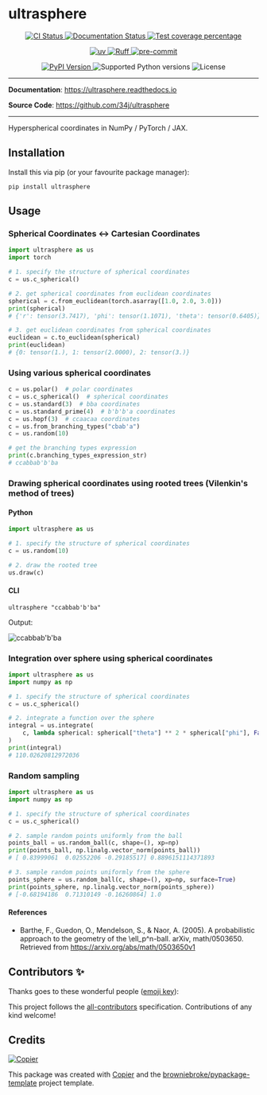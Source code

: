 # ultrasphere

<p align="center">
  <a href="https://github.com/34j/ultrasphere/actions/workflows/ci.yml?query=branch%3Amain">
    <img src="https://img.shields.io/github/actions/workflow/status/34j/ultrasphere/ci.yml?branch=main&label=CI&logo=github&style=flat-square" alt="CI Status" >
  </a>
  <a href="https://ultrasphere.readthedocs.io">
    <img src="https://img.shields.io/readthedocs/ultrasphere.svg?logo=read-the-docs&logoColor=fff&style=flat-square" alt="Documentation Status">
  </a>
  <a href="https://codecov.io/gh/34j/ultrasphere">
    <img src="https://img.shields.io/codecov/c/github/34j/ultrasphere.svg?logo=codecov&logoColor=fff&style=flat-square" alt="Test coverage percentage">
  </a>
</p>
<p align="center">
  <a href="https://github.com/astral-sh/uv">
    <img src="https://img.shields.io/endpoint?url=https://raw.githubusercontent.com/astral-sh/uv/main/assets/badge/v0.json" alt="uv">
  </a>
  <a href="https://github.com/astral-sh/ruff">
    <img src="https://img.shields.io/endpoint?url=https://raw.githubusercontent.com/astral-sh/ruff/main/assets/badge/v2.json" alt="Ruff">
  </a>
  <a href="https://github.com/pre-commit/pre-commit">
    <img src="https://img.shields.io/badge/pre--commit-enabled-brightgreen?logo=pre-commit&logoColor=white&style=flat-square" alt="pre-commit">
  </a>
</p>
<p align="center">
  <a href="https://pypi.org/project/ultrasphere/">
    <img src="https://img.shields.io/pypi/v/ultrasphere.svg?logo=python&logoColor=fff&style=flat-square" alt="PyPI Version">
  </a>
  <img src="https://img.shields.io/pypi/pyversions/ultrasphere.svg?style=flat-square&logo=python&amp;logoColor=fff" alt="Supported Python versions">
  <img src="https://img.shields.io/pypi/l/ultrasphere.svg?style=flat-square" alt="License">
</p>

---

**Documentation**: <a href="https://ultrasphere.readthedocs.io" target="_blank">https://ultrasphere.readthedocs.io </a>

**Source Code**: <a href="https://github.com/34j/ultrasphere" target="_blank">https://github.com/34j/ultrasphere </a>

---

Hyperspherical coordinates in NumPy / PyTorch / JAX.

## Installation

Install this via pip (or your favourite package manager):

```shell
pip install ultrasphere
```

## Usage

### Spherical Coordinates ↔ Cartesian Coordinates

```python
import ultrasphere as us
import torch

# 1. specify the structure of spherical coordinates
c = us.c_spherical()

# 2. get spherical coordinates from euclidean coordinates
spherical = c.from_euclidean(torch.asarray([1.0, 2.0, 3.0]))
print(spherical)
# {'r': tensor(3.7417), 'phi': tensor(1.1071), 'theta': tensor(0.6405)}

# 3. get euclidean coordinates from spherical coordinates
euclidean = c.to_euclidean(spherical)
print(euclidean)
# {0: tensor(1.), 1: tensor(2.0000), 2: tensor(3.)}
```

### Using various spherical coordinates

```python
c = us.polar()  # polar coordinates
c = us.c_spherical()  # spherical coordinates
c = us.standard(3)  # bba coordinates
c = us.standard_prime(4)  # b'b'b'a coordinates
c = us.hopf(3)  # ccaacaa coordinates
c = us.from_branching_types("cbab'a")
c = us.random(10)

# get the branching types expression
print(c.branching_types_expression_str)
# ccabbab'b'ba
```

### Drawing spherical coordinates using rooted trees (Vilenkin's method of trees)

#### Python

```python
import ultrasphere as us

# 1. specify the structure of spherical coordinates
c = us.random(10)

# 2. draw the rooted tree
us.draw(c)
```

#### CLI

```shell
ultrasphere "ccabbab'b'ba"
```

Output:

![ccabbab'b'ba](https://raw.githubusercontent.com/34j/ultrasphere/main/coordinates.png)

### Integration over sphere using spherical coordinates

```python
import ultrasphere as us
import numpy as np

# 1. specify the structure of spherical coordinates
c = us.c_spherical()

# 2. integrate a function over the sphere
integral = us.integrate(
    c, lambda spherical: spherical["theta"] ** 2 * spherical["phi"], False, 10, xp=np
)
print(integral)
# 110.02620812972036
```

### Random sampling

```python
import ultrasphere as us
import numpy as np

# 1. specify the structure of spherical coordinates
c = us.c_spherical()

# 2. sample random points uniformly from the ball
points_ball = us.random_ball(c, shape=(), xp=np)
print(points_ball, np.linalg.vector_norm(points_ball))
# [ 0.83999061  0.02552206 -0.29185517] 0.8896151114371893

# 3. sample random points uniformly from the sphere
points_sphere = us.random_ball(c, shape=(), xp=np, surface=True)
print(points_sphere, np.linalg.vector_norm(points_sphere))
# [-0.68194186  0.71310149 -0.16260864] 1.0
```

#### References

- Barthe, F., Guedon, O., Mendelson, S., & Naor, A. (2005). A probabilistic approach to the geometry of the \ell_p^n-ball. arXiv, math/0503650. Retrieved from https://arxiv.org/abs/math/0503650v1

## Contributors ✨

Thanks goes to these wonderful people ([emoji key](https://allcontributors.org/docs/en/emoji-key)):

<!-- prettier-ignore-start -->
<!-- ALL-CONTRIBUTORS-LIST:START - Do not remove or modify this section -->
<!-- markdownlint-disable -->
<!-- markdownlint-enable -->
<!-- ALL-CONTRIBUTORS-LIST:END -->
<!-- prettier-ignore-end -->

This project follows the [all-contributors](https://github.com/all-contributors/all-contributors) specification. Contributions of any kind welcome!

## Credits

[![Copier](https://img.shields.io/endpoint?url=https://raw.githubusercontent.com/copier-org/copier/master/img/badge/badge-grayscale-inverted-border-orange.json)](https://github.com/copier-org/copier)

This package was created with
[Copier](https://copier.readthedocs.io/) and the
[browniebroke/pypackage-template](https://github.com/browniebroke/pypackage-template)
project template.
